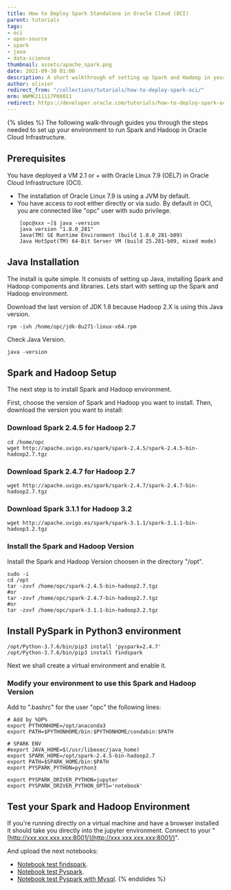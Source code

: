 ```yaml
---
title: How to Deploy Spark Standalone in Oracle Cloud (OCI)
parent: tutorials
tags:
- oci
- open-source
- spark
- java
- data-science
thumbnail: assets/apache_spark.png
date: 2021-09-30 01:00
description: A short walkthrough of setting up Spark and Hadoop in your OCI environment.
author: olivier
redirect_from: "/collections/tutorials/how-to-deploy-spark-oci/"
mrm: WWMK211117P00011
redirect: https://developer.oracle.com/tutorials/how-to-deploy-spark-oci/
---
```

{% slides %}
The following walk-through guides you through the steps needed to set up your environment to run Spark and Hadoop in Oracle Cloud Infrastructure.

## Prerequisites

You have deployed a VM 2.1 or + with Oracle Linux 7.9 (OEL7) in Oracle Cloud Infrastructure (OCI).

* The installation of Oracle Linux 7.9 is using a JVM by default.
* You have access to root either directly or via sudo. By default in OCI, you are connected like "opc" user with sudo privilege.

```console
    [opc@xxx ~]$ java -version
    java version "1.8.0_281"
    Java(TM) SE Runtime Environment (build 1.8.0_281-b09)
    Java HotSpot(TM) 64-Bit Server VM (build 25.281-b09, mixed mode)
```

## Java Installation

The install is quite simple. It consists of setting up Java, installing Spark and Hadoop components and libraries. Lets start with setting up the Spark and Hadoop environment.

Download the last version of JDK 1.8 because Hadoop 2.X is using this Java version.
```console
rpm -ivh /home/opc/jdk-8u271-linux-x64.rpm
```

Check Java Version.
```console
java -version
```

## Spark and Hadoop Setup

The next step is to install Spark and Hadoop environment.

First, choose the version of Spark and Hadoop you want to install. Then, download the version you want to install:

### Download Spark 2.4.5 for Hadoop 2.7
```console 
cd /home/opc
wget http://apache.uvigo.es/spark/spark-2.4.5/spark-2.4.5-bin-hadoop2.7.tgz
```

### Download Spark 2.4.7 for Hadoop 2.7
```console
wget http://apache.uvigo.es/spark/spark-2.4.7/spark-2.4.7-bin-hadoop2.7.tgz
```

### Download Spark 3.1.1 for Hadoop 3.2
```console
wget http://apache.uvigo.es/spark/spark-3.1.1/spark-3.1.1-bin-hadoop3.2.tgz
```

### Install the Spark and Hadoop Version

Install the Spark and Hadoop Version choosen in the directory "/opt".
```console
sudo -i
cd /opt
tar -zxvf /home/opc/spark-2.4.5-bin-hadoop2.7.tgz
#or 
tar -zxvf /home/opc/spark-2.4.7-bin-hadoop2.7.tgz
#or
tar -zxvf /home/opc/spark-3.1.1-bin-hadoop3.2.tgz
```

## Install PySpark in Python3 environment
```console 
/opt/Python-3.7.6/bin/pip3 install 'pyspark=2.4.7'
/opt/Python-3.7.6/bin/pip3 install findspark
```

Next we shall create a virtual environment and enable it.

### Modify your environment to use this Spark and Hadoop Version

Add to ".bashrc" for the user "opc" the following lines:
```console
# Add by %OP%
export PYTHONHOME=/opt/anaconda3
export PATH=$PYTHONHOME/bin:$PYTHONHOME/condabin:$PATH

# SPARK ENV
#export JAVA_HOME=$(/usr/libexec/java_home)
export SPARK_HOME=/opt/spark-2.4.5-bin-hadoop2.7
export PATH=$SPARK_HOME/bin:$PATH
export PYSPARK_PYTHON=python3

export PYSPARK_DRIVER_PYTHON=jupyter
export PYSPARK_DRIVER_PYTHON_OPTS='notebook'
```

## Test your Spark and Hadoop Environment

If you're running directly on a virtual machine and have a browser installed it should take you directly into the jupyter environment. Connect to your "[http://xxx.xxx.xxx.xxx:8001/](http://xxx.xxx.xxx.xxx:8001/)".

And upload the next notebooks:

* [Notebook test findspark](https://github.com/operard/oracle-cloud-tutorial/blob/main/notebooks/Test_findSpark.ipynb).
* [Notebook test Pyspark](https://github.com/operard/oracle-cloud-tutorial/blob/main/notebooks/Test%20PySpark.ipynb).
* [Notebook test Pyspark with Mysql](https://github.com/operard/oracle-cloud-tutorial/blob/main/notebooks/Test_PySpark_Mysql.ipynb).
{% endslides %}
